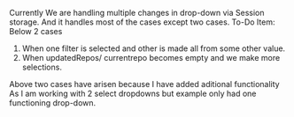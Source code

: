 


  Currently We are handling multiple changes in drop-down via
  Session storage. And it handles most of the cases except two cases.
  To-Do Item: Below 2 cases
  1. When one filter is selected and other is made all from some other value.
  2. When updatedRepos/ currentrepo becomes empty and we make more selections.

  Above two cases have arisen because I have added aditional functionality 
  As I am working with 2 select dropdowns but example only had one functioning drop-down.

